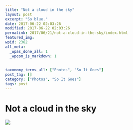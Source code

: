 ```yaml
---
title: "Not a cloud in the sky"
layout: post
excerpt: "So blue."
date: 2017-06-22 02:03:26
modified: 2017-06-22 02:03:26
permalink: 2017/06/21/not-a-cloud-in-the-sky/index.html
featured_img: 
wpid: 2362
all_meta: 
  _wpas_done_all: 1
  _wpcom_is_markdown: 1
  
  
taxonomy_terms_all: ["Photos", "So It Goes"]
post_tag: []
category: ["Photos", "So It Goes"]
tags: post
---
```


# Not a cloud in the sky

[![](https://patrickjohanneson.com/wp-content/uploads/2017/06/20170621_2049142003144605.jpg)](https://patrickjohanneson.com/wp-content/uploads/2017/06/20170621_2049142003144605.jpg)